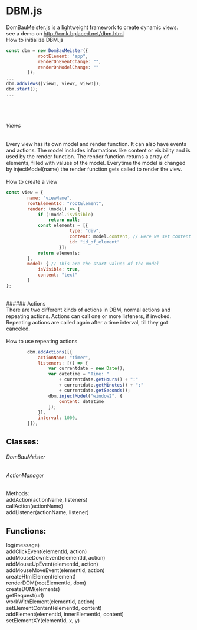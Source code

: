 # DBM.js
DomBauMeister.js is a lightweight framework to create dynamic views.
<br />
see a demo on http://cmk.bplaced.net/dbm.html
<br />
How to initialize DBM.js<br />
```javascript
const dbm = new DomBauMeister({
            rootElement: "app",
            renderOnEventChange: "",
            renderOnModelChange: ""
        });
...
dbm.addViews([view1, view2, view3]);
dbm.start();
...
```
<br /><br />
###### Views<br />
Every view has its own model and render function. It can also have events and actions. The model includes informations like content or visibility and is used by the render function. The render function returns a array of elements, filled with values of the model. Everytime the model is changed by injectModel(name) the render function gets called to render the view.
<br />
<br />
How to create a view<br />
```javascript
const view = {
        name: "viewName",
        rootElementId: "rootElement",
        render: (model) => {
            if (!model.isVisible)
                return null;
            const elements = [{
                        type: "div",
                        content: model.content, // Here we set content from model to the element 
                        id: "id_of_element"
                    }];
            return elements;
        },
        model: { // This are the start values of the model
            isVisible: true,
            content: "text"
        }
};
```
<br />
 ######    Actions 
<br />
There are two different kinds of actions in DBM, normal actions and repeating actions. Actions can call one or more listeners, if invoked. Repeating actions are called again after a time interval, till they got canceled.
<br />
<br />
How to use repeating actions<br />

```javascript
        dbm.addActions([{
            actionName: "timer",
            listeners: [() => {
                var currentdate = new Date();
                var datetime = "Time: "
                    + currentdate.getHours() + ":"
                    + currentdate.getMinutes() + ":"
                    + currentdate.getSeconds();
                dbm.injectModel("window2", {
                    content: datetime
                });
            }],
            interval: 1000,
        }]);
```

## Classes: 
###### DomBauMeister<br />

######  ActionManager<br />
Methods:<br />
  addAction(actionName, listeners)<br />
  callAction(actionName)<br />
  addListener(actionName, listener)<br />

## Functions:
  log(message)<br />
  addClickEvent(elementId, action)<br />
  addMouseDownEvent(elementId, action)<br />
  addMouseUpEvent(elementId, action)<br />
  addMouseMoveEvent(elementId, action)<br />
  createHtmlElement(element)<br />
  renderDOM(rootElementId, dom)<br />
  createDOM(elements)<br />
  getRequest(url)<br />
  workWithElement(elementId, action)<br />
  setElementContent(elementId, content)<br />
  addElement(elementId, innerElementId, content)<br />
  setElementXY(elementId, x, y)<br />
